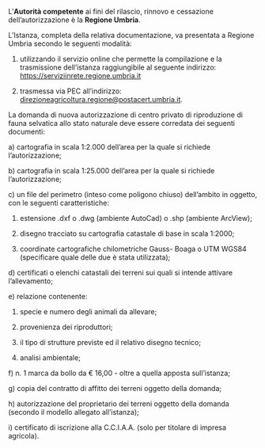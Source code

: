 L’**Autorità competente** ai fini del rilascio, rinnovo e cessazione dell’autorizzazione è la **Regione Umbria**.

L’Istanza, completa della relativa documentazione, va presentata a Regione Umbria secondo le seguenti modalità:

1. utilizzando il servizio online che permette la compilazione e la trasmissione dell’istanza raggiungibile al seguente indirizzo: https://serviziinrete.regione.umbria.it

2. trasmessa via PEC all’indirizzo: [direzioneagricoltura.regione@postacert.umbria.it](direzioneagricoltura.regione@postacert.umbria.it).


La domanda di nuova autorizzazione di centro privato di riproduzione di fauna selvatica allo stato naturale deve essere corredata dei seguenti documenti:

a)	cartografia in scala 1:2.000 dell’area per la quale si richiede l’autorizzazione;

b)	cartografia in scala 1:25.000 dell’area per la quale si richiede l’autorizzazione;

c)	un file del perimetro (inteso come poligono chiuso) dell’ambito in oggetto, con le seguenti caratteristiche:

1.	estensione .dxf o .dwg (ambiente AutoCad) o .shp (ambiente ArcView);

2.	disegno tracciato su cartografia catastale di base in scala 1:2000;

3.	coordinate cartografiche chilometriche Gauss- Boaga o UTM WGS84 (specificare quale delle due è stata utilizzata);

d)	certificati o elenchi catastali dei terreni sui quali si intende attivare l’allevamento;

e)	relazione contenente:

1.	specie e numero degli animali da allevare;

2.	provenienza dei riproduttori;

3.	il tipo di strutture previste ed il relativo disegno tecnico;

4.	analisi ambientale;

f)	n. 1 marca da bollo da € 16,00 - oltre a quella apposta sull’istanza;

g)	copia del contratto di affitto dei terreni oggetto della domanda;

h)	autorizzazione del proprietario dei terreni oggetto della domanda (secondo il modello allegato all’istanza);

i)	certificato di iscrizione alla C.C.I.A.A. (solo per titolare di impresa agricola).
